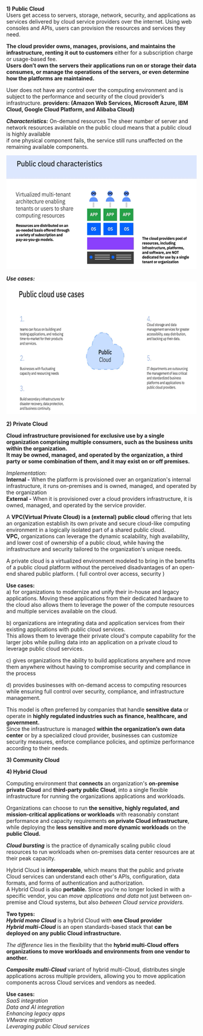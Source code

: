 **1) Public Cloud**  
Users get access to servers, storage, network, security, and applications as services delivered by cloud service providers over the internet. 
Using web consoles and APIs, users can provision the resources and services they need.  

**The cloud provider owns, manages, provisions, and maintains the infrastructure, renting it out to customers** either for a subscription charge or usage-based fee.  
**Users don’t own the servers their applications run on or storage their data consumes, or manage the operations of the servers, or even determine how the platforms are maintained.**

User does not have any control over the computing environment and is subject to the performance and security of the cloud provider’s infrastructure.
**providers: (Amazon Web Services, Microsoft Azure, IBM Cloud, Google Cloud Platform, and Alibaba Cloud)**

***Characteristics:*** 
On-demand resources
The sheer number of server and network resources available on the public cloud means that a public cloud is highly available  
if one physical component fails, the service still runs unaffected on the remaining available components.

<img src="Images/Screenshot%202025-02-16%20162955.png" height = 300>  

***Use cases:***  
<img src="Images/Screenshot%202025-02-16%20164420.png" height = 350>  

**2) Private Cloud**  

**Cloud infrastructure provisioned for exclusive use by a single organization comprising multiple consumers, such as the business units within the organization.**  
**It may be owned, managed, and operated by the organization, a third party or some combination of them, and it may exist on or off premises.**  

*Implementation:*  
**Internal -** When the platform is provisioned over an organization's internal infrastructure, it runs on-premises and is owned, managed, and operated by the organization  
**External -** When it is provisioned over a cloud providers infrastructure, it is owned, managed, and operated by the service provider.  

A **VPC(Virtual Private Cloud) is a (external) public cloud** offering that lets an organization establish its own private and secure cloud-like computing environment in a logically isolated part of a shared public cloud.  
**VPC,** organizations can leverage the dynamic scalability, high availability, and lower cost of ownership of a public cloud, while having the infrastructure and security tailored to the organization's unique needs.  

A private cloud is a virtualized environment modeled to bring in the benefits of a public cloud platform without the perceived disadvantages of an open-end shared public platform. ( full control over access, security )  

**Use cases:**  
a) for organizations to modernize and unify their in-house and legacy applications. Moving these applications from their dedicated hardware to the cloud also allows them to leverage the power of the compute resources and multiple services available on the cloud.  

b) organizations are integrating data and application services from their existing applications with public cloud services.  
This allows them to leverage their private cloud's compute capability for the larger jobs while pulling data into an application on a private cloud to leverage public cloud services.

c) gives organizations the ability to build applications anywhere and move them anywhere without having to compromise security and compliance in the process

d) provides businesses with on-demand access to computing resources while ensuring full control over security, compliance, and infrastructure management.

This model is often preferred by companies that handle **sensitive data** or operate in **highly regulated industries such as finance, healthcare, and government.**  
Since the infrastructure is managed **within the organization’s own data center** or by a specialized cloud provider, businesses can customize security measures, enforce compliance policies, and optimize performance according to their needs.

**3) Community Cloud**  


**4) Hybrid Cloud**  

Computing environment that **connects** an organization's **on-premise private Cloud** and **third-party public Cloud**, into a single flexible infrastructure for running the organizations applications and workloads.  

Organizations can choose to run **the sensitive, highly regulated, and mission-critical applications or workloads** with reasonably constant performance and capacity requirements **on private Cloud infrastructure**, while deploying the **less sensitive and more dynamic workloads** on the **public Cloud.**  

***Cloud bursting*** is the practice of dynamically scaling public cloud resources to run workloads when on-premises data center resources are at their peak capacity.  

Hybrid Cloud is **interoperable**, which means that the public and private Cloud services can understand each other's APIs, configuration, data formats, and forms of authentication and authorization.  
A Hybrid Cloud is also **portable.** Since you're no longer locked in with a specific vendor, you can *move applications and data* not just between on-premise and Cloud systems, but also *between Cloud service providers.*  

**Two types:**  
***Hybrid mono Cloud*** is a hybrid Cloud with **one Cloud provider**  
***Hybrid multi-Cloud*** is an open standards-based stack that **can be deployed on any public Cloud infrastructure.**  

*The difference* lies in the flexibility that the **hybrid multi-Cloud offers organizations to move workloads and environments from one vendor to another.**  

***Composite multi-Cloud*** variant of hybrid multi-Cloud, distributes single applications across multiple providers, allowing you to move application components across Cloud services and vendors as needed.  

**Use cases:**  
*SaaS integration*  
*Data and AI integration*  
*Enhancing legacy apps*  
*VMware migration*  
*Leveraging public Cloud services*  
